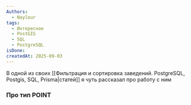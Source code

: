 ```yaml
---
Authors:
  - Naylour
tags:
  - Интересное
  - PostGIS
  - SQL
  - PostgreSQL
isDone:
createdAt: 2025-09-03
---
```

В одной из своих [[Фильтрация и сортировка заведений. PostgreSQL, Postgis, SQL, Prisma|статей]] я чуть рассказал про работу с ним

### Про тип POINT